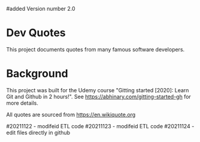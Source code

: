 #added Version number 2.0
# Dev Quotes

This project documents quotes from many famous software developers.

# Background

This project was built for the Udemy course "Gitting started [2020]: Learn Git
and Github in 2 hours!". See https://abhinary.com/gitting-started-gh for more
details.

All quotes are sourced from https://en.wikiquote.org

#20211122 - modifeid ETL code
#20211123 - modifeid ETL code
#20211124 - edit files directly in github
